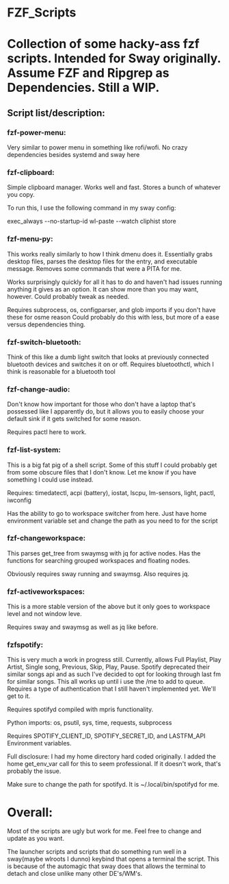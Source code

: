 # FZF_Scripts

# Collection of some hacky-ass fzf scripts. Intended for Sway originally. Assume FZF and Ripgrep as Dependencies. Still a WIP.

## Script list/description:

### fzf-power-menu:

Very similar to power menu in something like rofi/wofi. No crazy dependencies besides systemd and sway here

### fzf-clipboard:

Simple clipboard manager. Works well and fast. Stores a bunch of whatever you copy.

To run this, I use the following command in my sway config:

exec_always --no-startup-id wl-paste --watch cliphist store

### fzf-menu-py:

This works really similarly to how I think dmenu does it. Essentially grabs desktop files,
parses the desktop files for the entry, and executable message. Removes some  commands that were a
PITA for me. 

Works surprisingly quickly for all it has to do and haven't had issues running anything it gives
as an option. It can show more than you may want, however. Could probably tweak as needed.

Requires subprocess, os, configparser, and glob imports if you don't have these for osme reason
Could probably do this with less, but more of a ease versus dependencies thing.

### fzf-switch-bluetooth:

Think of this like a dumb light switch that looks at previously connected bluetooth devices
and switches it on or off. Requires bluetoothctl, which I think is reasonable for a 
bluetooth tool

### fzf-change-audio:

Don't know how important for those who don't have a laptop that's possessed like I apparently
do, but it allows you to easily choose your default sink if it gets switched for some reason.

Requires pactl here to work.

### fzf-list-system:

This is a big fat pig of a shell script. Some of this stuff I could probably get from some 
obscure files that I don't know. Let me know if you have something I could use instead.

Requires: timedatectl, acpi (battery), iostat, lscpu, lm-sensors, light, pactl, iwconfig

Has the ability to go to workspace switcher from here. Just have home environment variable set
and change the path as you need to for the script

###  fzf-changeworkspace:

This parses get_tree from swaymsg with jq for active nodes. Has the functions for searching grouped
workspaces and floating nodes.

Obviously requires sway running and swaymsg. Also requires jq.

### fzf-activeworkspaces:

This is a more stable version of the above but it only goes to workspace level and not window leve.

Requires sway and swaymsg as well as jq like before.

### fzfspotify:

This is very much a work in progress still. Currently, allows Full Playlist, Play Artist, Single song,
Previous, Skip, Play, Pause. Spotify deprecated their similar songs api and as such I've decided
to opt for looking through last fm for similar songs. This all works up until i use the /me to add to queue.
Requires a type of authentication that I still haven't implemented yet. We'll get to it.

Requires spotifyd compiled with mpris functionality.

Python imports: os, psutil, sys, time, requests, subprocess

Requires SPOTIFY_CLIENT_ID, SPOTIFY_SECRET_ID, and LASTFM_API Environment variables.

Full disclosure: I had my home directory hard coded originally. I added the home get_env_var 
call for this to seem professional. If it doesn't work, that's probably the issue.

Make sure to change the path for spotifyd. It is ~/.local/bin/spotifyd for me.

# Overall:

Most of the scripts are ugly but work for me. Feel free to change and update as you want.

The launcher scripts and scripts that do something run well in a sway(maybe wlroots I dunno) 
keybind that opens a terminal the script. This is because of the automagic that 
sway does that allows the terminal to detach and close unlike many other DE's/WM's.
